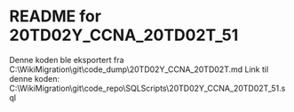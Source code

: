 # README for 20TD02Y_CCNA_20TD02T_51
Denne koden ble eksportert fra C:\WikiMigration\git\code_dump\20TD02Y_CCNA_20TD02T.md
Link til denne koden: C:\WikiMigration\git\code_repo\SQLScripts\20TD02Y_CCNA_20TD02T_51.sql
